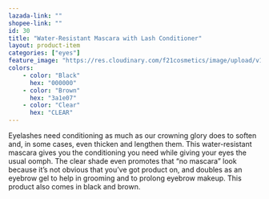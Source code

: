 ```yaml
---
lazada-link: ""
shopee-link: ""
id: 30
title: "Water-Resistant Mascara with Lash Conditioner"
layout: product-item
categories: ["eyes"]
feature_image: "https://res.cloudinary.com/f21cosmetics/image/upload/v1597985217/mascara_l4a9bm.jpg"
colors:
    - color: "Black"
      hex: "000000"
    - color: "Brown"
      hex: "3a1e07"
    - color: "Clear"
      hex: "CLEAR"
---
```

Eyelashes need conditioning as much as our crowning glory does to soften and, in some cases, even thicken and lengthen them. This water-resistant mascara gives you the conditioning you need while giving your eyes the usual oomph. The clear shade even promotes that “no mascara” look because it’s not obvious that you’ve got product on, and doubles as an eyebrow gel to help in grooming and to prolong eyebrow makeup. This product also comes in black and brown.

